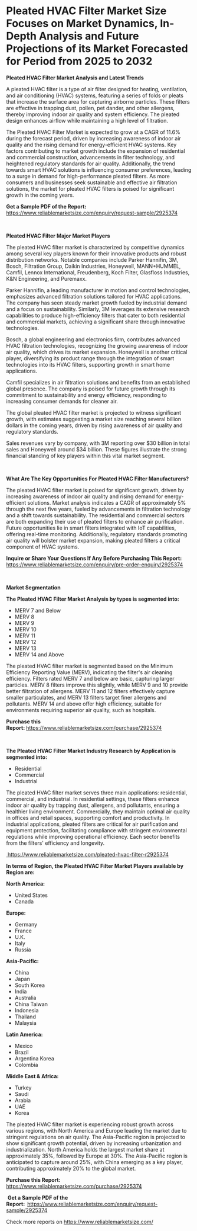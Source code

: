 <p><h1>Pleated HVAC Filter Market Size Focuses on Market Dynamics, In-Depth Analysis and Future Projections of its Market Forecasted for Period from 2025 to 2032</h1></p><p><strong>Pleated HVAC Filter Market Analysis and Latest Trends</strong></p>
<p><p>A pleated HVAC filter is a type of air filter designed for heating, ventilation, and air conditioning (HVAC) systems, featuring a series of folds or pleats that increase the surface area for capturing airborne particles. These filters are effective in trapping dust, pollen, pet dander, and other allergens, thereby improving indoor air quality and system efficiency. The pleated design enhances airflow while maintaining a high level of filtration.</p><p>The Pleated HVAC Filter Market is expected to grow at a CAGR of 11.6% during the forecast period, driven by increasing awareness of indoor air quality and the rising demand for energy-efficient HVAC systems. Key factors contributing to market growth include the expansion of residential and commercial construction, advancements in filter technology, and heightened regulatory standards for air quality. Additionally, the trend towards smart HVAC solutions is influencing consumer preferences, leading to a surge in demand for high-performance pleated filters. As more consumers and businesses seek sustainable and effective air filtration solutions, the market for pleated HVAC filters is poised for significant growth in the coming years.</p></p>
<p><strong>Get a Sample PDF of the Report:&nbsp;</strong> <a href="https://www.reliablemarketsize.com/enquiry/request-sample/2925374?utm_campaign=3072&utm_medium=2&utm_source=Github&utm_content=ia&utm_term=12032025&utm_id=pleated-hvac-filter">https://www.reliablemarketsize.com/enquiry/request-sample/2925374</a></p>
<p>&nbsp;</p>
<p><strong>Pleated HVAC Filter Major Market Players</strong></p>
<p><p>The pleated HVAC filter market is characterized by competitive dynamics among several key players known for their innovative products and robust distribution networks. Notable companies include Parker Hannifin, 3M, Bosch, Filtration Group, Daikin Industries, Honeywell, MANN+HUMMEL, Camfil, Lennox International, Freudenberg, Koch Filter, Glasfloss Industries, K&N Engineering, and Puremaxx.</p><p>Parker Hannifin, a leading manufacturer in motion and control technologies, emphasizes advanced filtration solutions tailored for HVAC applications. The company has seen steady market growth fueled by industrial demand and a focus on sustainability. Similarly, 3M leverages its extensive research capabilities to produce high-efficiency filters that cater to both residential and commercial markets, achieving a significant share through innovative technologies.</p><p>Bosch, a global engineering and electronics firm, contributes advanced HVAC filtration technologies, recognizing the growing awareness of indoor air quality, which drives its market expansion. Honeywell is another critical player, diversifying its product range through the integration of smart technologies into its HVAC filters, supporting growth in smart home applications.</p><p>Camfil specializes in air filtration solutions and benefits from an established global presence. The company is poised for future growth through its commitment to sustainability and energy efficiency, responding to increasing consumer demands for cleaner air.</p><p>The global pleated HVAC filter market is projected to witness significant growth, with estimates suggesting a market size reaching several billion dollars in the coming years, driven by rising awareness of air quality and regulatory standards.</p><p>Sales revenues vary by company, with 3M reporting over $30 billion in total sales and Honeywell around $34 billion. These figures illustrate the strong financial standing of key players within this vital market segment.</p></p>
<p>&nbsp;</p>
<p><strong>What Are The Key Opportunities For Pleated HVAC Filter Manufacturers?</strong></p>
<p><p>The pleated HVAC filter market is poised for significant growth, driven by increasing awareness of indoor air quality and rising demand for energy-efficient solutions. Market analysis indicates a CAGR of approximately 5% through the next five years, fueled by advancements in filtration technology and a shift towards sustainability. The residential and commercial sectors are both expanding their use of pleated filters to enhance air purification. Future opportunities lie in smart filters integrated with IoT capabilities, offering real-time monitoring. Additionally, regulatory standards promoting air quality will bolster market expansion, making pleated filters a critical component of HVAC systems.</p></p>
<p><strong>Inquire or Share Your Questions If Any Before Purchasing This Report:</strong> <a href="https://www.reliablemarketsize.com/enquiry/pre-order-enquiry/2925374?utm_campaign=3072&utm_medium=2&utm_source=Github&utm_content=ia&utm_term=12032025&utm_id=pleated-hvac-filter">https://www.reliablemarketsize.com/enquiry/pre-order-enquiry/2925374</a></p>
<p>&nbsp;</p>
<p><strong>Market Segmentation</strong></p>
<p><strong>The Pleated HVAC Filter Market Analysis by types is segmented into:</strong></p>
<p><ul><li>MERV 7 and Below</li><li>MERV 8</li><li>MERV 9</li><li>MERV 10</li><li>MERV 11</li><li>MERV 12</li><li>MERV 13</li><li>MERV 14 and Above</li></ul></p>
<p><p>The pleated HVAC filter market is segmented based on the Minimum Efficiency Reporting Value (MERV), indicating the filter's air cleaning efficiency. Filters rated MERV 7 and below are basic, capturing larger particles. MERV 8 filters improve this slightly, while MERV 9 and 10 provide better filtration of allergens. MERV 11 and 12 filters effectively capture smaller particulates, and MERV 13 filters target finer allergens and pollutants. MERV 14 and above offer high efficiency, suitable for environments requiring superior air quality, such as hospitals.</p></p>
<p><strong>Purchase this Report:&nbsp;</strong><a href="https://www.reliablemarketsize.com/purchase/2925374?utm_campaign=3072&utm_medium=2&utm_source=Github&utm_content=ia&utm_term=12032025&utm_id=pleated-hvac-filter">https://www.reliablemarketsize.com/purchase/2925374</a></p>
<p>&nbsp;</p>
<p><strong>The Pleated HVAC Filter Market Industry Research by Application is segmented into:</strong></p>
<p><ul><li>Residential</li><li>Commercial</li><li>Industrial</li></ul></p>
<p><p>The pleated HVAC filter market serves three main applications: residential, commercial, and industrial. In residential settings, these filters enhance indoor air quality by trapping dust, allergens, and pollutants, ensuring a healthier living environment. Commercially, they maintain optimal air quality in offices and retail spaces, supporting comfort and productivity. In industrial applications, pleated filters are critical for air purification and equipment protection, facilitating compliance with stringent environmental regulations while improving operational efficiency. Each sector benefits from the filters' efficiency and longevity.</p></p>
<p><a href="https://www.reliablemarketsize.com/pleated-hvac-filter-r2925374?utm_campaign=3072&utm_medium=2&utm_source=Github&utm_content=ia&utm_term=12032025&utm_id=pleated-hvac-filter">&nbsp;https://www.reliablemarketsize.com/pleated-hvac-filter-r2925374</a></p>
<p><strong>In terms of Region, the Pleated HVAC Filter Market Players available by Region are:</strong></p>
<p>
    <p> <strong> North America: </strong>
        <ul>
            <li>United States</li>
            <li>Canada</li>
        </ul>
        </p> 
    <p> <strong> Europe: </strong>
        <ul>
            <li>Germany</li>
            <li>France</li>
            <li>U.K.</li>
            <li>Italy</li>
            <li>Russia</li>
        </ul>
        </p> 
    <p> <strong> Asia-Pacific: </strong>
        <ul>
            <li>China</li>
            <li>Japan</li>
            <li>South Korea</li>
            <li>India</li>
            <li>Australia</li>
            <li>China Taiwan</li>
            <li>Indonesia</li>
            <li>Thailand</li>
            <li>Malaysia</li>
        </ul>
        </p> 
    <p> <strong> Latin America: </strong>
        <ul>
            <li>Mexico</li>
            <li>Brazil</li>
            <li>Argentina Korea</li>
            <li>Colombia</li>
        </ul>
        </p> 
    <p> <strong> Middle East & Africa: </strong>
        <ul>
            <li>Turkey</li>
            <li>Saudi</li>
            <li>Arabia</li>
            <li>UAE</li>
            <li>Korea</li>
        </ul>
    </p>
    </p>
<p><p>The pleated HVAC filter market is experiencing robust growth across various regions, with North America and Europe leading the market due to stringent regulations on air quality. The Asia-Pacific region is projected to show significant growth potential, driven by increasing urbanization and industrialization. North America holds the largest market share at approximately 35%, followed by Europe at 30%. The Asia-Pacific region is anticipated to capture around 25%, with China emerging as a key player, contributing approximately 20% to the global market.</p></p>
<p><strong>Purchase this Report: </strong><a href="https://www.reliablemarketsize.com/purchase/2925374?utm_campaign=3072&utm_medium=2&utm_source=Github&utm_content=ia&utm_term=12032025&utm_id=pleated-hvac-filter">https://www.reliablemarketsize.com/purchase/2925374</a></p>
<p>&nbsp;<strong>Get a Sample PDF of the Report:&nbsp;&nbsp;</strong><a href="https://www.reliablemarketsize.com/enquiry/request-sample/2925374?utm_campaign=3072&utm_medium=2&utm_source=Github&utm_content=ia&utm_term=12032025&utm_id=pleated-hvac-filter">https://www.reliablemarketsize.com/enquiry/request-sample/2925374</a></p>
<p><strong></strong></p>
<p>Check more reports on <a href="https://www.reliablemarketsize.com/?utm_campaign=3072&utm_medium=2&utm_source=Github&utm_content=ia&utm_term=12032025&utm_id=pleated-hvac-filter">https://www.reliablemarketsize.com/</a></p>